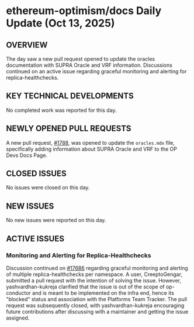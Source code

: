 # ethereum-optimism/docs Daily Update (Oct 13, 2025)
## OVERVIEW 
The day saw a new pull request opened to update the oracles documentation with SUPRA Oracle and VRF information. Discussions continued on an active issue regarding graceful monitoring and alerting for replica-healthchecks.

## KEY TECHNICAL DEVELOPMENTS
No completed work was reported for this day.

## NEWLY OPENED PULL REQUESTS
A new pull request, [#1788](https://github.com/ethereum-optimism/docs/pull/1788), was opened to update the `oracles.mdx` file, specifically adding information about SUPRA Oracle and VRF to the OP Devs Docs Page.

## CLOSED ISSUES
No issues were closed on this day.

## NEW ISSUES
No new issues were reported on this day.

## ACTIVE ISSUES
### Monitoring and Alerting for Replica-Healthchecks
Discussion continued on [#17686](https://github.com/ethereum-optimism/docs/issues/17686) regarding graceful monitoring and alerting of multiple replica-healthchecks per namespace. A user, CreeptoGengar, submitted a pull request with the intention of solving the issue. However, yashvardhan-kukreja clarified that the issue is out of the scope of op-conductor and is meant to be implemented on the infra end, hence its "blocked" status and association with the Platforms Team Tracker. The pull request was subsequently closed, with yashvardhan-kukreja encouraging future contributions after discussing with a maintainer and getting the issue assigned.